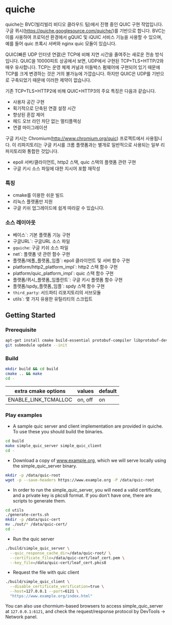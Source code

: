 # quiche

quiche는 BVC(빌리빌리 비디오 클라우드 팀)에서 진행 중인 QUIC 구현 작업입니다. 구글 퀴시(https://quiche.googlesource.com/quiche/)를 기반으로 합니다. BVC는 이를 사용하여 프로덕션 환경에서 gQUIC 및 iQUIC 서비스 기능을 사용할 수 있으며, 예를 들어 quic 프록시 서버와 nginx quic 모듈이 있습니다.

QUIC(빠른 UDP 인터넷 연결)은 TCP에 비해 지연 시간을 줄여주는 새로운 전송 방식입니다. QUIC을 10000피트 상공에서 보면, UDP에서 구현된 TCP+TLS+HTTP/2와 매우 유사합니다. TCP는 운영 체제 커널과 미들박스 펌웨어에 구현되어 있기 때문에 TCP를 크게 변경하는 것은 거의 불가능에 가깝습니다. 하지만 QUIC은 UDP를 기반으로 구축되었기 때문에 이러한 제약이 없습니다.

기존 TCP+TLS+HTTP2에 비해 QUIC+HTTP3의 주요 특징은 다음과 같습니다.
- 사용자 공간 구현
- 획기적으로 단축된 연결 설정 시간
- 향상된 혼잡 제어
- 헤드 오브 라인 차단 없는 멀티플렉싱
- 연결 마이그레이션

구글 키시는 Chromium(http://www.chromium.org/quic) 프로젝트에서 사용됩니다. 이 리파지토리는 구글 키시를 크롬 플랫폼과는 별개로 일반적으로 사용되는 일부 리파지토리와 통합한 것입니다.
- epoll 서버/클라이언트, http2 스택, quic 스택의 플랫폼 관련 구현
- 구글 키시 소스 파일에 대한 지시어 포함 재작성

### 특징
- cmake를 이용한 쉬운 빌드
- 리눅스 플랫폼만 지원
- 구글 키쉬 업그레이드에 쉽게 따라갈 수 있습니다.

### 소스 레이아웃
- 베이스`: 기본 플랫폼 기능 구현
- 구글URL`: 구글URL 소스 파일
- `gquiche`: 구글 키쉬 소스 파일 
- net`: 플랫폼 넷 관련 함수 구현
- 플랫폼/에폴_플랫폼_임플`: epoll 클라이언트 및 서버 함수 구현
- platform/http2_platform_impl`: http2 스택 함수 구현
- platform/quic_platform_impl`: quic 스택 함수 구현
- 플랫폼/퀴시_플랫폼_임플란트`: 구글 키시 플랫폼 함수 구현
- 플랫폼/spdy_플랫폼_임플`: spdy 스택 함수 구현
- `third_party`: 서드파티 리포지토리의 서브모듈
- utils`: 몇 가지 유용한 유틸리티의 스크립트


## Getting Started

### Prerequisite  

```bash
apt-get install cmake build-essential protobuf-compiler libprotobuf-dev golang-go libunwind-dev libicu-dev
git submodule update --init
```

### Build  

```bash
mkdir build && cd build  
cmake .. && make
cd -
```

| extra cmake options | values | default |
| ------ | ------ | ------ |
| ENABLE_LINK_TCMALLOC | on, off | on |

### Play examples
- A sample quic server and client implementation are provided in quiche. To use these you should build the binaries.

```bash
cd build
make simple_quic_server simple_quic_client
cd -
```

- Download a copy of www.example.org, which we will serve locally using the simple_quic_server binary.

```bash
mkdir -p /data/quic-root
wget -p --save-headers https://www.example.org -P /data/quic-root
```

- In order to run the simple_quic_server, you will need a valid certificate, and a private key is pkcs8 format. If you don't have one, there are scripts to generate them.

```bash
cd utils
./generate-certs.sh
mkdir -p /data/quic-cert
mv ./out/* /data/quic-cert/
cd -
```

- Run the quic server

```bash
./build/simple_quic_server \
  --quic_response_cache_dir=/data/quic-root/ \
  --certificate_file=/data/quic-cert/leaf_cert.pem \
  --key_file=/data/quic-cert/leaf_cert.pkcs8
```

- Request the file with quic client

```bash
./build/simple_quic_client \
  --disable_certificate_verification=true \
  --host=127.0.0.1 --port=6121 \
  "https://www.example.org/index.html"
```

You can also use chormium-based browsers to access simple_quic_server at `127.0.0.1:6121`, and check the request/response protocol by DevTools -> Network panel.
